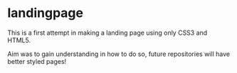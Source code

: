 # landingpage
This is a first attempt in making a landing page using only CSS3 and HTML5. 

Aim was to gain understanding in how to do so, future repositories will have 
better styled pages!
